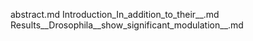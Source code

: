 abstract.md
Introduction_In_addition_to_their__.md
Results__Drosophila__show_significant_modulation__.md
